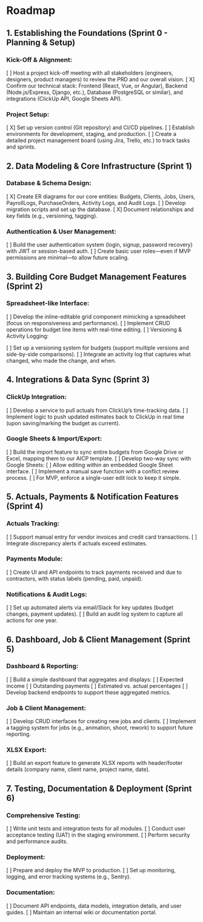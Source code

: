 
# Roadmap

##  1. Establishing the Foundations (Sprint 0 - Planning & Setup)

### Kick-Off & Alignment:

[ ] Host a project kick-off meeting with all stakeholders (engineers, designers, product managers) to review the PRD and our overall vision.
[ X] Confirm our technical stack: Frontend (React, Vue, or Angular), Backend (Node.js/Express, Django, etc.), Database (PostgreSQL or similar), and integrations (ClickUp API, Google Sheets API).

### Project Setup:

[ X] Set up version control (Git repository) and CI/CD pipelines.
[ ] Establish environments for development, staging, and production.
[ ] Create a detailed project management board (using Jira, Trello, etc.) to track tasks and sprints.

## 2. Data Modeling & Core Infrastructure (Sprint 1)

### Database & Schema Design:

[ X] Create ER diagrams for our core entities: Budgets, Clients, Jobs, Users, PayrollLogs, PurchaseOrders, Activity Logs, and Audit Logs.
[ ] Develop migration scripts and set up the database.
[ X] Document relationships and key fields (e.g., versioning, tagging).

### Authentication & User Management:

[ ] Build the user authentication system (login, signup, password recovery) with JWT or session-based auth.
[ ] Create basic user roles—even if MVP permissions are minimal—to allow future scaling.

## 3. Building Core Budget Management Features (Sprint 2)

### Spreadsheet-like Interface:

[ ] Develop the inline-editable grid component mimicking a spreadsheet (focus on responsiveness and performance).
[ ] Implement CRUD operations for budget line items with real-time editing.
[ ] Versioning & Activity Logging:

[ ] Set up a versioning system for budgets (support multiple versions and side-by-side comparisons).
[ ] Integrate an activity log that captures what changed, who made the change, and when.

## 4. Integrations & Data Sync (Sprint 3)

### ClickUp Integration:

[ ] Develop a service to pull actuals from ClickUp’s time-tracking data.
[ ] Implement logic to push updated estimates back to ClickUp in real time (upon saving/marking the budget as current).

### Google Sheets & Import/Export:

[ ] Build the import feature to sync entire budgets from Google Drive or Excel, mapping them to our AICP template.
[ ] Develop two-way sync with Google Sheets:
[ ] Allow editing within an embedded Google Sheet interface.
[ ] Implement a manual save function with a conflict review process.
[ ] For MVP, enforce a single-user edit lock to keep it simple.

## 5. Actuals, Payments & Notification Features (Sprint 4)

### Actuals Tracking:

[ ] Support manual entry for vendor invoices and credit card transactions.
[ ] Integrate discrepancy alerts if actuals exceed estimates.

### Payments Module:

[ ] Create UI and API endpoints to track payments received and due to contractors, with status labels (pending, paid, unpaid).

### Notifications & Audit Logs:

[ ] Set up automated alerts via email/Slack for key updates (budget changes, payment updates).
[ ] Build an audit log system to capture all actions for one year.

## 6. Dashboard, Job & Client Management (Sprint 5)

### Dashboard & Reporting:

[ ] Build a simple dashboard that aggregates and displays:
[ ] Expected income
[ ] Outstanding payments
[ ] Estimated vs. actual percentages
[ ] Develop backend endpoints to support these aggregated metrics.

### Job & Client Management:

[ ] Develop CRUD interfaces for creating new jobs and clients.
[ ] Implement a tagging system for jobs (e.g., animation, shoot, rework) to support future reporting.

### XLSX Export:

[ ] Build an export feature to generate XLSX reports with header/footer details (company name, client name, project name, date).

## 7. Testing, Documentation & Deployment (Sprint 6)

### Comprehensive Testing:

[ ] Write unit tests and integration tests for all modules.
[ ] Conduct user acceptance testing (UAT) in the staging environment.
[ ] Perform security and performance audits.

### Deployment:

[ ] Prepare and deploy the MVP to production.
[ ] Set up monitoring, logging, and error tracking systems (e.g., Sentry).

### Documentation:

[ ] Document API endpoints, data models, integration details, and user guides.
[ ] Maintain an internal wiki or documentation portal.